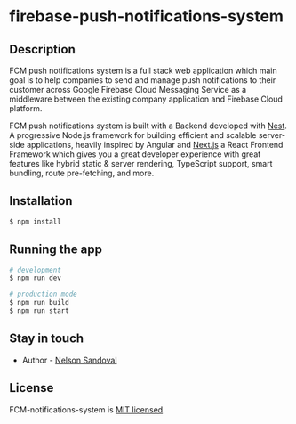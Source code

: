 # firebase-push-notifications-system

## Description

FCM push notifications system is a full stack web application which main goal is to help companies to send and manage push 
notifications to their customer across Google Firebase Cloud Messaging Service as a middleware between the existing 
company application and Firebase Cloud platform. 

FCM push notifications system is built with a Backend developed with [Nest](https://github.com/nestjs/nest). 
A progressive Node.js framework for building efficient and scalable server-side applications, heavily inspired by 
Angular and [Next.js](https://nextjs.org/) a React Frontend Framework which gives you a great developer experience 
with great features like hybrid static & server rendering, TypeScript support,
 smart bundling, route pre-fetching, and more.

## Installation

```bash
$ npm install
```

## Running the app

```bash
# development
$ npm run dev

# production mode
$ npm run build
$ npm run start
```

## Stay in touch

- Author - [Nelson Sandoval](https://www.linkedin.com/in/nelson-sandoval/)

## License

  FCM-notifications-system is [MIT licensed](LICENSE).


